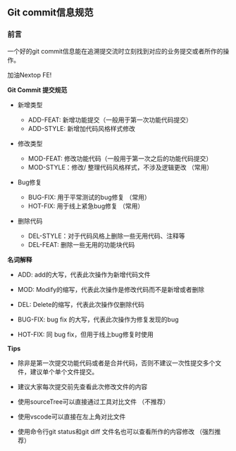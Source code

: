 ## Git commit信息规范

### 前言
一个好的git commit信息能在追溯提交流时立刻找到对应的业务提交或者所作的操作。

加油Nextop FE!

**Git Commit 提交规范**
-  新增类型
    -   ADD-FEAT: 新增功能提交（一般用于第一次功能代码提交）
    -   ADD-STYLE: 新增加代码风格样式修改

-  修改类型
    -   MOD-FEAT: 修改功能代码（一般用于第一次之后的功能代码提交）
    -   MOD-STYLE：修改/ 整理代码风格样式，不涉及逻辑更改 （常用）
-  Bug修复
    -   BUG-FIX: 用于平常测试的bug修复 （常用）
    -   HOT-FIX: 用于线上紧急bug修复 （常用）
-  删除代码
    -   DEL-STYLE：对于代码风格上删除一些无用代码、注释等
    -   DEL-FEAT: 删除一些无用的功能块代码

**名词解释**

- ADD: add的大写，代表此次操作为新增代码文件

- MOD: Modify的缩写，代表此次操作是修改代码而不是新增或者删除

- DEL: Delete的缩写，代表此次操作仅删除代码

- BUG-FIX: bug fix 的大写，代表此次操作为修复发现的bug

- HOT-FIX: 同 bug fix，但用于线上bug修复时使用


**Tips**

-   除非是第一次提交功能代码或者是合并代码，否则不建议一次性提交多个文件，建议单个单个文件提交。

-   建议大家每次提交前先查看此次修改文件的内容

-   使用sourceTree可以直接通过工具对比文件 （不推荐）

-   使用vscode可以直接在左上角对比文件

-   使用命令行git status和git diff 文件名也可以查看所作的内容修改 （强烈推荐）